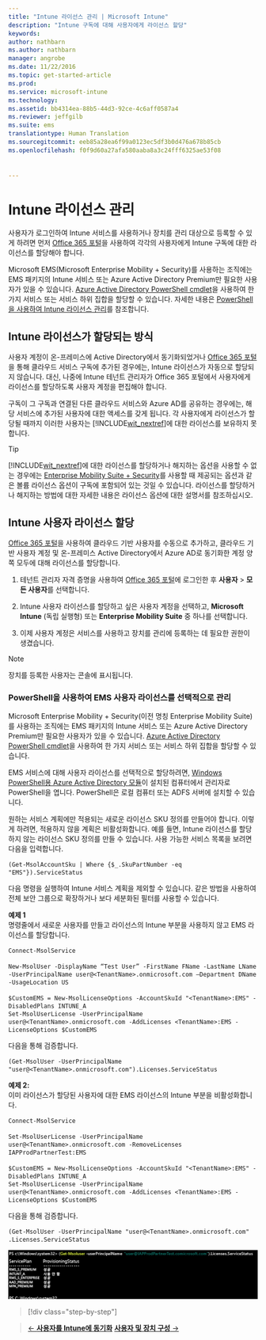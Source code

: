 ```yaml
---
title: "Intune 라이선스 관리 | Microsoft Intune"
description: "Intune 구독에 대해 사용자에게 라이선스 할당"
keywords: 
author: nathbarn
ms.author: nathbarn
manager: angrobe
ms.date: 11/22/2016
ms.topic: get-started-article
ms.prod: 
ms.service: microsoft-intune
ms.technology: 
ms.assetid: bb4314ea-88b5-44d3-92ce-4c6aff0587a4
ms.reviewer: jeffgilb
ms.suite: ems
translationtype: Human Translation
ms.sourcegitcommit: eeb85a28ea6f99a0123ec5df3b0d476a678b85cb
ms.openlocfilehash: f0f9d60a27afa580aaba8a3c24fff6325ae53f08


---
```


# <a name="manage-intune-licenses"></a>Intune 라이선스 관리
사용자가 로그인하여 Intune 서비스를 사용하거나 장치를 관리 대상으로 등록할 수 있게 하려면 먼저 [Office 365 포털](http://go.microsoft.com/fwlink/p/?LinkId=698854)을 사용하여 각각의 사용자에게 Intune 구독에 대한 라이선스를 할당해야 합니다.

Microsoft EMS(Microsoft Enterprise Mobility + Security)를 사용하는 조직에는 EMS 패키지의 Intune 서비스 또는 Azure Active Directory Premium만 필요한 사용자가 있을 수 있습니다. [Azure Active Directory PowerShell cmdlet](https://msdn.microsoft.com/library/jj151815.aspx)을 사용하여 한 가지 서비스 또는 서비스 하위 집합을 할당할 수 있습니다. 자세한 내용은 [PowerShell을 사용하여 Intune 라이선스 관리](start-with-a-paid-subscription-to-microsoft-intune-step-4-posh.md)를 참조합니다.

## <a name="how-intune-licenses-are-assigned"></a>Intune 라이선스가 할당되는 방식
사용자 계정이 온-프레미스에 Active Directory에서 동기화되었거나 [Office 365 포털](http://go.microsoft.com/fwlink/p/?LinkId=698854)을 통해 클라우드 서비스 구독에 추가된 경우에는, Intune 라이선스가 자동으로 할당되지 않습니다. 대신, 나중에 Intune 테넌트 관리자가 Office 365 포털에서 사용자에게 라이선스를 할당하도록 사용자 계정을 편집해야 합니다.

구독이 그 구독과 연결된 다른 클라우드 서비스와 Azure AD를 공유하는 경우에는, 해당 서비스에 추가된 사용자에 대한 액세스를 갖게 됩니다. 각 사용자에게 라이선스가 할당될 때까지 이러한 사용자는 [!INCLUDE[wit_nextref](../includes/wit_nextref_md.md)]에 대한 라이선스를 보유하지 못합니다.

> [!TIP]
> [!INCLUDE[wit_nextref](../includes/wit_nextref_md.md)]에 대한 라이선스를 할당하거나 해지하는 옵션을 사용할 수 없는 경우에는 [Enterprise Mobility Suite + Security](https://www.microsoft.com/en-us/server-cloud/enterprise-mobility/overview.aspx)를 사용할 때 제공되는 옵션과 같은 볼륨 라이선스 옵션이 구독에 포함되어 있는 것일 수 있습니다. 라이선스를 할당하거나 해지하는 방법에 대한 자세한 내용은 라이선스 옵션에 대한 설명서를 참조하십시오.

## <a name="assign-an-intune-user-license"></a>Intune 사용자 라이선스 할당

[Office 365 포털](http://go.microsoft.com/fwlink/p/?LinkId=698854)을 사용하여 클라우드 기반 사용자를 수동으로 추가하고, 클라우드 기반 사용자 계정 및 온-프레미스 Active Directory에서 Azure AD로 동기화한 계정 양쪽 모두에 대해 라이선스를 할당합니다.

1.  테넌트 관리자 자격 증명을 사용하여 [Office 365 포털](http://go.microsoft.com/fwlink/p/?LinkId=698854)에 로그인한 후 **사용자** > **모든 사용자**를 선택합니다.

2.  Intune 사용자 라이선스를 할당하고 싶은 사용자 계정을 선택하고, **Microsoft Intune** (독립 실행형) 또는 **Enterprise Mobility Suite** 중 하나를 선택합니다.

3.  이제 사용자 계정은 서비스를 사용하고 장치를 관리에 등록하는 데 필요한 권한이 생겼습니다.

> [!NOTE]
> 장치를 등록한 사용자는 콘솔에 표시됩니다.

### <a name="use-powershell-to-selectively-manage-ems-user-licenses"></a>PowerShell을 사용하여 EMS 사용자 라이선스를 선택적으로 관리
Microsoft Enterprise Mobility + Security(이전 명칭 Enterprise Mobility Suite)를 사용하는 조직에는 EMS 패키지의 Intune 서비스 또는 Azure Active Directory Premium만 필요한 사용자가 있을 수 있습니다. [Azure Active Directory PowerShell cmdlet](https://msdn.microsoft.com/library/jj151815.aspx)을 사용하여 한 가지 서비스 또는 서비스 하위 집합을 할당할 수 있습니다.

EMS 서비스에 대해 사용자 라이선스를 선택적으로 할당하려면, [Windows PowerShell용 Azure Active Directory 모듈](https://msdn.microsoft.com/library/jj151815.aspx#bkmk_installmodule)이 설치된 컴퓨터에서 관리자로 PowerShell을 엽니다. PowerShell은 로컬 컴퓨터 또는 ADFS 서버에 설치할 수 있습니다.

원하는 서비스 계획에만 적용되는 새로운 라이선스 SKU 정의를 만들어야 합니다. 이렇게 하려면, 적용하지 않을 계획은 비활성화합니다. 예를 들면, Intune 라이선스를 할당하지 않는 라이선스 SKU 정의를 만들 수 있습니다. 사용 가능한 서비스 목록을 보려면 다음을 입력합니다.

    (Get-MsolAccountSku | Where {$_.SkuPartNumber -eq "EMS"}).ServiceStatus

다음 명령을 실행하여 Intune 서비스 계획을 제외할 수 있습니다. 같은 방법을 사용하여 전체 보안 그룹으로 확장하거나 보다 세분화된 필터를 사용할 수 있습니다.

**예제 1**<br>
명령줄에서 새로운 사용자를 만들고 라이선스의 Intune 부분을 사용하지 않고 EMS 라이선스를 할당합니다.

    Connect-MsolService

    New-MsolUser -DisplayName “Test User” -FirstName FName -LastName LName -UserPrincipalName user@<TenantName>.onmicrosoft.com –Department DName -UsageLocation US

    $CustomEMS = New-MsolLicenseOptions -AccountSkuId "<TenantName>:EMS" -DisabledPlans INTUNE_A
    Set-MsolUserLicense -UserPrincipalName user@<TenantName>.onmicrosoft.com -AddLicenses <TenantName>:EMS -LicenseOptions $CustomEMS


다음을 통해 검증합니다.

    (Get-MsolUser -UserPrincipalName "user@<TenantName>.onmicrosoft.com").Licenses.ServiceStatus

**예제 2:**<br>
이미 라이선스가 할당된 사용자에 대한 EMS 라이선스의 Intune 부분을 비활성화합니다.

    Connect-MsolService

    Set-MsolUserLicense -UserPrincipalName user@<TenantName>.onmicrosoft.com -RemoveLicenses IAPProdPartnerTest:EMS

    $CustomEMS = New-MsolLicenseOptions -AccountSkuId "<TenantName>:EMS" -DisabledPlans INTUNE_A
    Set-MsolUserLicense -UserPrincipalName user@<TenantName>.onmicrosoft.com -AddLicenses <TenantName>:EMS -LicenseOptions $CustomEMS

다음을 통해 검증합니다.

    (Get-MsolUser -UserPrincipalName "user@<TenantName>.onmicrosoft.com" .Licenses.ServiceStatus

![PoSH-AddLic-Verify](./media/posh-addlic-verify.png)

>[!div class="step-by-step"]

>[&larr; **사용자를 Intune에 동기화**](.\start-with-a-paid-subscription-to-microsoft-intune-step-2.md)     [**사용자 및 장치 구성** &rarr;](.\start-with-a-paid-subscription-to-microsoft-intune-step-5.md)  



<!--HONumber=Dec16_HO2-->


